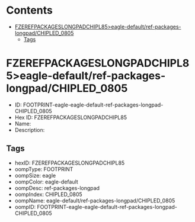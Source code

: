 



Contents
========

* [FZEREFPACKAGESLONGPADCHIPL85>eagle-default/ref-packages-longpad/CHIPLED_0805](#fzerefpackageslongpadchipl85eagle-defaultref-packages-longpadchipled_0805)
	* [Tags](#tags)

# FZEREFPACKAGESLONGPADCHIPL85>eagle-default/ref-packages-longpad/CHIPLED_0805

- ID: FOOTPRINT-eagle-eagle-default-ref-packages-longpad-CHIPLED_0805
- Hex ID: FZEREFPACKAGESLONGPADCHIPL85
- Name: 
- Description: 

## Tags

- hexID: FZEREFPACKAGESLONGPADCHIPL85
- oompType: FOOTPRINT
- oompSize: eagle
- oompColor: eagle-default
- oompDesc: ref-packages-longpad
- oompIndex: CHIPLED_0805
- oompName: eagle-default/ref-packages-longpad/CHIPLED_0805
- oompID: FOOTPRINT-eagle-eagle-default-ref-packages-longpad-CHIPLED_0805
